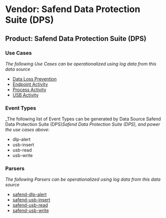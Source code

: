 Vendor: Safend Data Protection Suite (DPS)
==========================================
Product: Safend Data Protection Suite (DPS)
-------------------------------------------

### Use Cases

_The following Use Cases can be operationalized using log data from this data source_

* [Data Loss Prevention](../UseCases/usecase_data_loss_prevention.md)
* [Endpoint Activity](../UseCases/usecase_endpoint_activity.md)
* [Process Activity](../UseCases/usecase_process_activity.md)
* [USB Activity](../UseCases/usecase_usb_activity.md)


### Event Types

_The following list of Event Types can be generated by Data Source Safend Data Protection Suite (DPS)_Safend Data Protection Suite (DPS), and power the use cases above:_

- dlp-alert
- usb-insert
- usb-read
- usb-write


### Parsers

_The following Parsers can be operationalized using log data from this data source_

* [safend-dlp-alert](../Parsers/parserContent_safend-dlp-alert.md)
* [safend-usb-insert](../Parsers/parserContent_safend-usb-insert.md)
* [safend-usb-read](../Parsers/parserContent_safend-usb-read.md)
* [safend-usb-write](../Parsers/parserContent_safend-usb-write.md)
